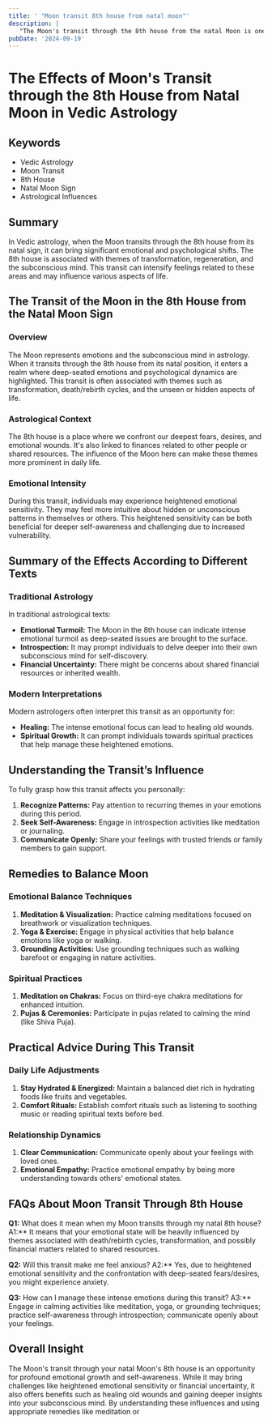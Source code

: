 ```yaml
---
title: ' "Moon transit 8th house from natal moon"'
description: |
   "The Moon's transit through the 8th house from the natal Moon is one of the most challenging periods. It can bring about health issues
pubDate: '2024-09-19'
---
```


# The Effects of Moon's Transit through the 8th House from Natal Moon in Vedic Astrology

## Keywords
- Vedic Astrology
- Moon Transit
- 8th House
- Natal Moon Sign
- Astrological Influences

## Summary
In Vedic astrology, when the Moon transits through the 8th house from its natal sign, it can bring significant emotional and psychological shifts. The 8th house is associated with themes of transformation, regeneration, and the subconscious mind. This transit can intensify feelings related to these areas and may influence various aspects of life.

## The Transit of the Moon in the 8th House from the Natal Moon Sign

### Overview
The Moon represents emotions and the subconscious mind in astrology. When it transits through the 8th house from its natal position, it enters a realm where deep-seated emotions and psychological dynamics are highlighted. This transit is often associated with themes such as transformation, death/rebirth cycles, and the unseen or hidden aspects of life.

### Astrological Context
The 8th house is a place where we confront our deepest fears, desires, and emotional wounds. It's also linked to finances related to other people or shared resources. The influence of the Moon here can make these themes more prominent in daily life.

### Emotional Intensity
During this transit, individuals may experience heightened emotional sensitivity. They may feel more intuitive about hidden or unconscious patterns in themselves or others. This heightened sensitivity can be both beneficial for deeper self-awareness and challenging due to increased vulnerability.

## Summary of the Effects According to Different Texts

### Traditional Astrology
In traditional astrological texts:
- **Emotional Turmoil:** The Moon in the 8th house can indicate intense emotional turmoil as deep-seated issues are brought to the surface.
- **Introspection:** It may prompt individuals to delve deeper into their own subconscious mind for self-discovery.
- **Financial Uncertainty:** There might be concerns about shared financial resources or inherited wealth.

### Modern Interpretations
Modern astrologers often interpret this transit as an opportunity for:
- **Healing:** The intense emotional focus can lead to healing old wounds.
- **Spiritual Growth:** It can prompt individuals towards spiritual practices that help manage these heightened emotions.

## Understanding the Transit’s Influence

To fully grasp how this transit affects you personally:
1. **Recognize Patterns:** Pay attention to recurring themes in your emotions during this period.
2. **Seek Self-Awareness:** Engage in introspection activities like meditation or journaling.
3. **Communicate Openly:** Share your feelings with trusted friends or family members to gain support.

## Remedies to Balance Moon

### Emotional Balance Techniques
1. **Meditation & Visualization:** Practice calming meditations focused on breathwork or visualization techniques.
2. **Yoga & Exercise:** Engage in physical activities that help balance emotions like yoga or walking.
3. **Grounding Activities:** Use grounding techniques such as walking barefoot or engaging in nature activities.

### Spiritual Practices

1. **Meditation on Chakras:** Focus on third-eye chakra meditations for enhanced intuition.
2. **Pujas & Ceremonies:** Participate in pujas related to calming the mind (like Shiva Puja).

## Practical Advice During This Transit

### Daily Life Adjustments
1. **Stay Hydrated & Energized:** Maintain a balanced diet rich in hydrating foods like fruits and vegetables.
2. **Comfort Rituals:** Establish comfort rituals such as listening to soothing music or reading spiritual texts before bed.

### Relationship Dynamics
1. **Clear Communication:** Communicate openly about your feelings with loved ones.
2. **Emotional Empathy:** Practice emotional empathy by being more understanding towards others' emotional states.

## FAQs About Moon Transit Through 8th House

**Q1:** What does it mean when my Moon transits through my natal 8th house?
A1:** It means that your emotional state will be heavily influenced by themes associated with death/rebirth cycles, transformation, and possibly financial matters related to shared resources.

**Q2:** Will this transit make me feel anxious?
A2:** Yes, due to heightened emotional sensitivity and the confrontation with deep-seated fears/desires, you might experience anxiety.

**Q3:** How can I manage these intense emotions during this transit?
A3:** Engage in calming activities like meditation, yoga, or grounding techniques; practice self-awareness through introspection; communicate openly about your feelings.

## Overall Insight

The Moon's transit through your natal Moon's 8th house is an opportunity for profound emotional growth and self-awareness. While it may bring challenges like heightened emotional sensitivity or financial uncertainty, it also offers benefits such as healing old wounds and gaining deeper insights into your subconscious mind. By understanding these influences and using appropriate remedies like meditation or